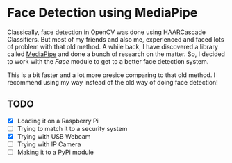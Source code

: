 # Face Detection using MediaPipe

Classically, face detection in OpenCV was done using HAARCascade Classifiers. But most of my friends and also me, experienced and faced lots of problem with that old method. A while back, I have discovered a library called [MediaPipe](https://google.github.com/mediapipe) and done a bunch of research on the matter. So, I decided to work with the _Face_ module to get to a better face detection system.

This is a bit faster and a lot more presice comparing to that old method. I recommend using my way instead of the old way of doing face detection!

## TODO

- [x] Loading it on a Raspberry Pi
- [ ] Trying to match it to a security system
- [x] Trying with USB Webcam
- [ ] Trying with IP Camera
- [ ] Making it to a PyPi module